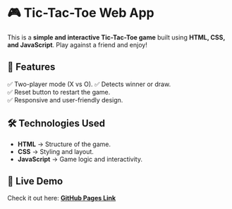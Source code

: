# 🎮 Tic-Tac-Toe Web App  

This is a **simple and interactive Tic-Tac-Toe game** built using **HTML, CSS, and JavaScript**. Play against a friend and enjoy!  

## 🔹 Features  
✅ Two-player mode (X vs O).
✅ Detects winner or draw.  
✅ Reset button to restart the game.  
✅ Responsive and user-friendly design. 

## 🛠️ Technologies Used  
- **HTML** → Structure of the game.  
- **CSS** → Styling and layout.  
- **JavaScript** → Game logic and interactivity.  


## 🚀 Live Demo  
Check it out here: **[GitHub Pages Link](https://madrls.github.io/PRODIGY_WD_03/)**  


